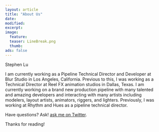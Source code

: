 ```yaml
---
layout: article
title: "About Us"
date:
modified:
excerpt:
image:
  feature:
  teaser: LineBreak.png
  thumb:
ads: false
---
```


Stephen Lu

I am currently working as a Pipeline Technical Director and Developer at Blur Studio in Los Angeles, California.
Previous to this, I was working as a Technical Director at Reel FX animation studios in Dallas, Texas. I am currently working on a brand new production pipeline with many talented and amazing developers and interacting with many artists including modelers, layout artists, animators, riggers, and lighters.
Previously, I was working at Rhythm and Hues as a pipeline technical director.

Have questions? Ask! [ask me on Twitter](https://twitter.com/StephenMunkLu).

Thanks for reading!
